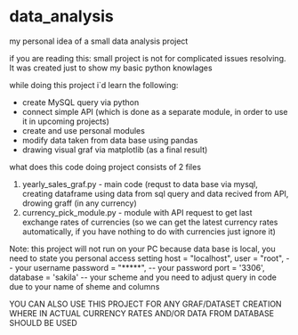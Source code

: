# data_analysis
my personal idea of a small data analysis project 

if you are reading this: small project is not for complicated issues resolving. It was created just to show my basic python knowlages 

while doing this project i`d learn the following: 
-  create MySQL query via python 
-  connect simple API (which is done as a  separate module, in order to use it in upcoming projects)
-  create and use personal modules
-  modify data taken from data base using pandas
-  drawing visual graf via matplotlib (as a final result)

what does this code doing
project consists of 2 files
1. yearly_sales_graf.py - main code (requst to data base via mysql, creating dataframe using data from sql query and data recived from API, drowing graff (in any currency)
2. currency_pick_module.py - module with API request to get last exchange rates of currencies (so we can get the latest currency rates automatically, if you have nothing to do with currencies just ignore it) 

Note: this project will not run on your PC because data base is local, you need to state you personal access setting
    host = "localhost",
    user = "root",          -- your username
    password = "*****", -- your password
    port = '3306', 
    database = 'sakila' -- your scheme
and you need to adjust query  in code due to your name of sheme and columns

YOU CAN ALSO USE THIS PROJECT FOR ANY GRAF/DATASET CREATION  WHERE IN  ACTUAL CURRENCY RATES AND/OR DATA FROM DATABASE SHOULD BE USED 
